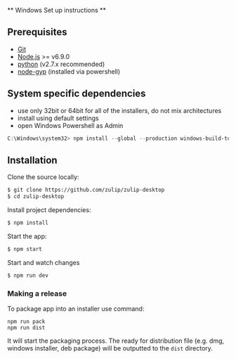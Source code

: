 ** Windows Set up instructions **

## Prerequisites

* [Git](http://git-scm.com/book/en/v2/Getting-Started-Installing-Git)
* [Node.js](https://nodejs.org) >= v6.9.0
* [python](https://www.python.org/downloads/release/python-2713/) (v2.7.x recommended)
* [node-gyp](https://github.com/nodejs/node-gyp#installation) (installed via powershell)

## System specific dependencies

* use only 32bit or 64bit for all of the installers, do not mix architectures
* install using default settings
* open Windows Powershell as Admin
```powershell
C:\Windows\system32> npm install --global --production windows-build-tools
```

## Installation

Clone the source locally:

```sh
$ git clone https://github.com/zulip/zulip-desktop
$ cd zulip-desktop
```

Install project dependencies:

```sh
$ npm install
```

Start the app:

```sh
$ npm start
```

Start and watch changes

```sh
$ npm run dev
```
### Making a release

To package app into an installer use command:
```
npm run pack
npm run dist
```
It will start the packaging process. The ready for distribution file (e.g. dmg, windows installer, deb package) will be outputted to the `dist` directory.
